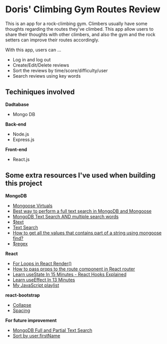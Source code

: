 # Doris' Climbing Gym Routes Review
<p>This is an app for a rock-climbing gym. Climbers usually have some thoughts regarding the routes they've climbed. This app allow users to share their thoughts with other climbers, and also the gym and the rock setters can improve their routes accordingly.</p>

With this app, users can ...
- Log in and log out
- Create/Edit/Delete reviews
- Sort the reviews by time/score/difficulty/user
- Search reviews using key words

## Techiniques involved

**Dadtabase**
- Mongo DB

**Back-end**
- Node.js
- Express.js

**Front-end**
- React.js


## Some extra resources I've used when building this project

**MongoDB**
- [Mongoose Virtuals](https://mongoosejs.com/docs/tutorials/virtuals.html)
- [Best way to perform a full text search in MongoDB and Mongoose](https://stackoverflow.com/questions/28775051/best-way-to-perform-a-full-text-search-in-mongodb-and-mongoose)
- [MongoDB Text Search AND multiple search words](https://stackoverflow.com/questions/16902674/mongodb-text-search-and-multiple-search-words)
- [$text](https://docs.mongodb.com/manual/reference/operator/query/text/)
- [Text Search](https://docs.mongodb.com/manual/text-search/)
- [How to get all the values that contains part of a string using mongoose find?](https://stackoverflow.com/questions/26814456/how-to-get-all-the-values-that-contains-part-of-a-string-using-mongoose-find/26814550)
- [$regex](https://docs.mongodb.com/manual/reference/operator/query/regex/)

**React**
- [For Loops in React Render() ](https://blog.cloudboost.io/for-loops-in-react-render-no-you-didnt-6c9f4aa73778)
- [How to pass props to the route component in React router](https://learnwithparam.com/blog/how-to-pass-props-in-react-router/)
- [Learn useState In 15 Minutes - React Hooks Explained](https://youtu.be/O6P86uwfdR0)
- [Learn useEffect In 13 Minutes](https://youtu.be/0ZJgIjIuY7U)
- [My JavaScript playlist](https://www.youtube.com/playlist?list=PLGJCm9G_CnBCHhwjuOGF1DFecvekuLzLF)

**react-bootstrap**
- [Collapse](https://react-bootstrap.github.io/utilities/transitions/#collapse)
- [Spacing](https://getbootstrap.com/docs/4.5/utilities/spacing/)

**For future improvement**
- [MongoDB Full and Partial Text Search](https://stackoverflow.com/questions/44833817/mongodb-full-and-partial-text-search)
- [Sort by user.firstName](https://stackoverflow.com/questions/50310214/sort-not-working-at-all-mongoose/50310405)